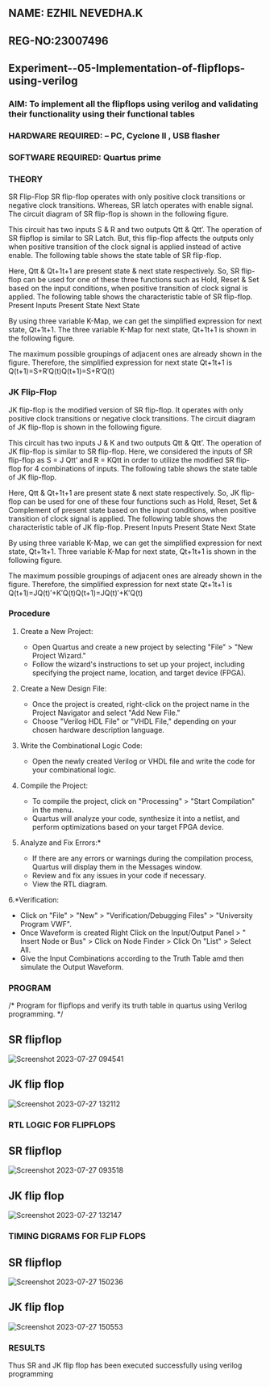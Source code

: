 ## NAME: EZHIL NEVEDHA.K
## REG-NO:23007496
## Experiment--05-Implementation-of-flipflops-using-verilog
### AIM: To implement all the flipflops using verilog and validating their functionality using their functional tables
### HARDWARE REQUIRED:  – PC, Cyclone II , USB flasher
### SOFTWARE REQUIRED:   Quartus prime
### THEORY 
SR Flip-Flop
SR flip-flop operates with only positive clock transitions or negative clock transitions. Whereas, SR latch operates with enable signal. The circuit diagram of SR flip-flop is shown in the following figure.


 
This circuit has two inputs S & R and two outputs Qtt & Qtt’. The operation of SR flipflop is similar to SR Latch. But, this flip-flop affects the outputs only when positive transition of the clock signal is applied instead of active enable.
The following table shows the state table of SR flip-flop.





Here, Qtt & Qt+1t+1 are present state & next state respectively. So, SR flip-flop can be used for one of these three functions such as Hold, Reset & Set based on the input conditions, when positive transition of clock signal is applied. The following table shows the characteristic table of SR flip-flop.
Present Inputs	Present State	Next State




By using three variable K-Map, we can get the simplified expression for next state, Qt+1t+1. The three variable K-Map for next state, Qt+1t+1 is shown in the following figure.



 
The maximum possible groupings of adjacent ones are already shown in the figure. Therefore, the simplified expression for next state Qt+1t+1 is
Q(t+1)=S+R′Q(t)Q(t+1)=S+R′Q(t)








### JK Flip-Flop
JK flip-flop is the modified version of SR flip-flop. It operates with only positive clock transitions or negative clock transitions. The circuit diagram of JK flip-flop is shown in the following figure.

 
This circuit has two inputs J & K and two outputs Qtt & Qtt’. The operation of JK flip-flop is similar to SR flip-flop. Here, we considered the inputs of SR flip-flop as S = J Qtt’ and R = KQtt in order to utilize the modified SR flip-flop for 4 combinations of inputs.
The following table shows the state table of JK flip-flop.




Here, Qtt & Qt+1t+1 are present state & next state respectively. So, JK flip-flop can be used for one of these four functions such as Hold, Reset, Set & Complement of present state based on the input conditions, when positive transition of clock signal is applied. The following table shows the characteristic table of JK flip-flop.
Present Inputs	Present State	Next State



By using three variable K-Map, we can get the simplified expression for next state, Qt+1t+1. Three variable K-Map for next state, Qt+1t+1 is shown in the following figure.
 
 
 
The maximum possible groupings of adjacent ones are already shown in the figure. Therefore, the simplified expression for next state Qt+1t+1 is
Q(t+1)=JQ(t)′+K′Q(t)Q(t+1)=JQ(t)′+K′Q(t)





### Procedure
1. Create a New Project:
   - Open Quartus and create a new project by selecting "File" > "New Project Wizard."
   - Follow the wizard's instructions to set up your project, including specifying the project name, location, and target device (FPGA).

2. Create a New Design File:
   - Once the project is created, right-click on the project name in the Project Navigator and select "Add New File."
   - Choose "Verilog HDL File" or "VHDL File," depending on your chosen hardware description language.

3. Write the Combinational Logic Code:
   - Open the newly created Verilog or VHDL file and write the code for your combinational logic.
     
4. Compile the Project:
   - To compile the project, click on "Processing" > "Start Compilation" in the menu.
   - Quartus will analyze your code, synthesize it into a netlist, and perform optimizations based on your target FPGA device.

5. Analyze and Fix Errors:*
   - If there are any errors or warnings during the compilation process, Quartus will display them in the Messages window.
   - Review and fix any issues in your code if necessary.
   - View the RTL diagram.

6.*Verification:
   - Click on "File" > "New" > "Verification/Debugging Files" > "University Program VWF".
   - Once Waveform is created Right Click on the Input/Output Panel > " Insert Node or Bus" > Click on Node Finder > Click On "List" > Select All.
   - Give the Input Combinations according to the Truth Table amd then simulate the Output Waveform.



### PROGRAM 
/*
Program for flipflops  and verify its truth table in quartus using Verilog programming.
*/

## SR flipflop
![Screenshot 2023-07-27 094541](https://github.com/ezhilnevedha/Experiment--05-Implementation-of-flipflops-using-verilog/assets/140057992/6d3ebe48-a821-451e-a87c-1e3381eb539f)

## JK flip flop
![Screenshot 2023-07-27 132112](https://github.com/ezhilnevedha/Experiment--05-Implementation-of-flipflops-using-verilog/assets/140057992/776e1a6f-f9a8-4926-8de3-3d2b25fbf6d3)




### RTL LOGIC FOR FLIPFLOPS 
## SR flipflop
![Screenshot 2023-07-27 093518](https://github.com/ezhilnevedha/Experiment--05-Implementation-of-flipflops-using-verilog/assets/140057992/123c83c1-d03d-4306-9f2d-7174198293a7)


## JK flip flop
![Screenshot 2023-07-27 132147](https://github.com/ezhilnevedha/Experiment--05-Implementation-of-flipflops-using-verilog/assets/140057992/79293051-1165-432a-b4e9-8c6a4e9c96a7)





### TIMING DIGRAMS FOR FLIP FLOPS 

## SR flipflop
![Screenshot 2023-07-27 150236](https://github.com/ezhilnevedha/Experiment--05-Implementation-of-flipflops-using-verilog/assets/140057992/23bc0fc2-ccc5-406a-a5d2-4502ea44e0eb)

## JK flip flop
![Screenshot 2023-07-27 150553](https://github.com/ezhilnevedha/Experiment--05-Implementation-of-flipflops-using-verilog/assets/140057992/69a5f72f-a883-434a-ab48-0f56ee981e56)




### RESULTS 
Thus SR and JK flip flop has been executed successfully using verilog programming
